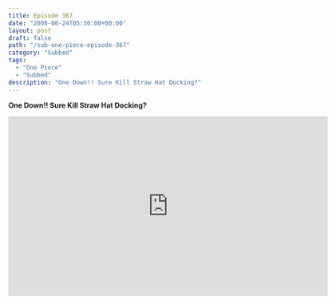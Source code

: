 ```yaml
---
title: Episode 367
date: "2008-08-24T05:30:00+00:00"
layout: post
draft: false
path: "/sub-one-piece-episode-367"
category: "Subbed"
tags:
  - "One Piece"
  - "Subbed"
description: "One Down!! Sure Kill Straw Hat Docking?"
---
```


**One Down!! Sure Kill Straw Hat Docking?**

<iframe width="640" height="360" src="https://www.rapidvideo.com/e/FXV0NM1LCY" frameborder="0" marginwidth=0 marginheight=0 scrolling=no allowfullscreen></iframe>

